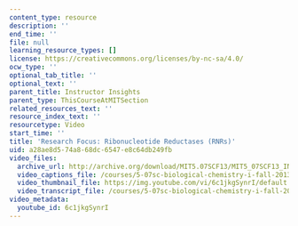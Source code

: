 ```yaml
---
content_type: resource
description: ''
end_time: ''
file: null
learning_resource_types: []
license: https://creativecommons.org/licenses/by-nc-sa/4.0/
ocw_type: ''
optional_tab_title: ''
optional_text: ''
parent_title: Instructor Insights
parent_type: ThisCourseAtMITSection
related_resources_text: ''
resource_index_text: ''
resourcetype: Video
start_time: ''
title: 'Research Focus: Ribonucleotide Reductases (RNRs)'
uid: a28ae8d5-74a8-68dc-6547-e8c64db249fb
video_files:
  archive_url: http://archive.org/download/MIT5.07SCF13/MIT5_07SCF13_INT_JOANNE_F_300k.mp4
  video_captions_file: /courses/5-07sc-biological-chemistry-i-fall-2013/396b838a17925a82a85c0ff933e7de5d_6c1jkgSynrI.vtt
  video_thumbnail_file: https://img.youtube.com/vi/6c1jkgSynrI/default.jpg
  video_transcript_file: /courses/5-07sc-biological-chemistry-i-fall-2013/1a969d3d2e280a6b59e2bdb4bd4c5493_6c1jkgSynrI.pdf
video_metadata:
  youtube_id: 6c1jkgSynrI
---
```

